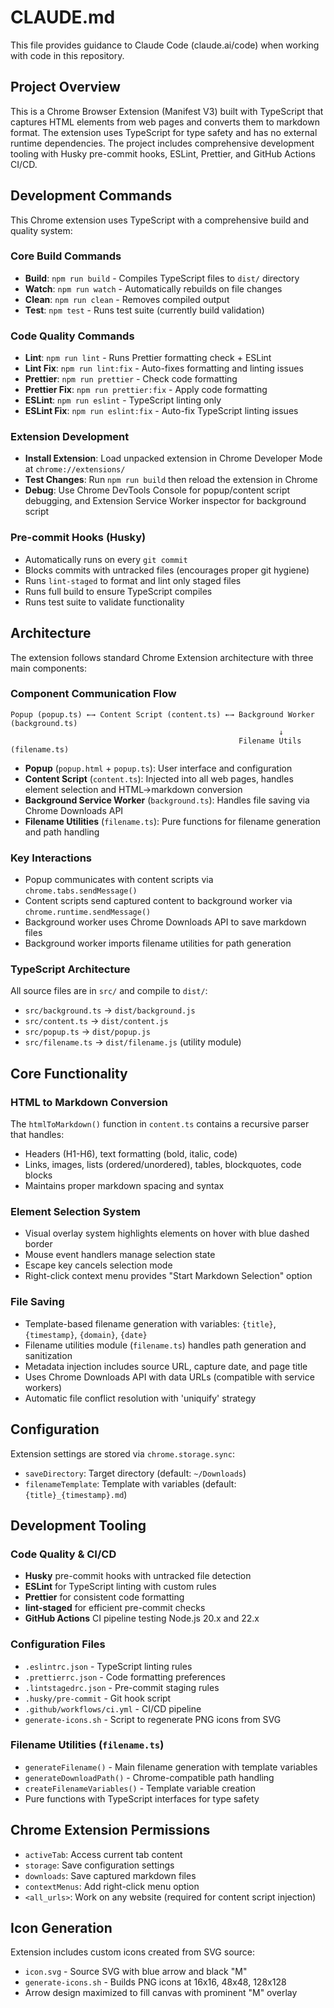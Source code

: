 # CLAUDE.md

This file provides guidance to Claude Code (claude.ai/code) when working with code in this repository.

## Project Overview

This is a Chrome Browser Extension (Manifest V3) built with TypeScript that captures HTML elements from web pages and converts them to markdown format. The extension uses TypeScript for type safety and has no external runtime dependencies. The project includes comprehensive development tooling with Husky pre-commit hooks, ESLint, Prettier, and GitHub Actions CI/CD.

## Development Commands

This Chrome extension uses TypeScript with a comprehensive build and quality system:

### Core Build Commands

- **Build**: `npm run build` - Compiles TypeScript files to `dist/` directory
- **Watch**: `npm run watch` - Automatically rebuilds on file changes
- **Clean**: `npm run clean` - Removes compiled output
- **Test**: `npm test` - Runs test suite (currently build validation)

### Code Quality Commands

- **Lint**: `npm run lint` - Runs Prettier formatting check + ESLint
- **Lint Fix**: `npm run lint:fix` - Auto-fixes formatting and linting issues
- **Prettier**: `npm run prettier` - Check code formatting
- **Prettier Fix**: `npm run prettier:fix` - Apply code formatting
- **ESLint**: `npm run eslint` - TypeScript linting only
- **ESLint Fix**: `npm run eslint:fix` - Auto-fix TypeScript linting issues

### Extension Development

- **Install Extension**: Load unpacked extension in Chrome Developer Mode at `chrome://extensions/`
- **Test Changes**: Run `npm run build` then reload the extension in Chrome
- **Debug**: Use Chrome DevTools Console for popup/content script debugging, and Extension Service Worker inspector for background script

### Pre-commit Hooks (Husky)

- Automatically runs on every `git commit`
- Blocks commits with untracked files (encourages proper git hygiene)
- Runs `lint-staged` to format and lint only staged files
- Runs full build to ensure TypeScript compiles
- Runs test suite to validate functionality

## Architecture

The extension follows standard Chrome Extension architecture with three main components:

### Component Communication Flow

```
Popup (popup.ts) ←→ Content Script (content.ts) ←→ Background Worker (background.ts)
                                                            ↓
                                                   Filename Utils (filename.ts)
```

- **Popup** (`popup.html` + `popup.ts`): User interface and configuration
- **Content Script** (`content.ts`): Injected into all web pages, handles element selection and HTML→markdown conversion
- **Background Service Worker** (`background.ts`): Handles file saving via Chrome Downloads API
- **Filename Utilities** (`filename.ts`): Pure functions for filename generation and path handling

### Key Interactions

- Popup communicates with content scripts via `chrome.tabs.sendMessage()`
- Content scripts send captured content to background worker via `chrome.runtime.sendMessage()`
- Background worker uses Chrome Downloads API to save markdown files
- Background worker imports filename utilities for path generation

### TypeScript Architecture

All source files are in `src/` and compile to `dist/`:

- `src/background.ts` → `dist/background.js`
- `src/content.ts` → `dist/content.js`
- `src/popup.ts` → `dist/popup.js`
- `src/filename.ts` → `dist/filename.js` (utility module)

## Core Functionality

### HTML to Markdown Conversion

The `htmlToMarkdown()` function in `content.ts` contains a recursive parser that handles:

- Headers (H1-H6), text formatting (bold, italic, code)
- Links, images, lists (ordered/unordered), tables, blockquotes, code blocks
- Maintains proper markdown spacing and syntax

### Element Selection System

- Visual overlay system highlights elements on hover with blue dashed border
- Mouse event handlers manage selection state
- Escape key cancels selection mode
- Right-click context menu provides "Start Markdown Selection" option

### File Saving

- Template-based filename generation with variables: `{title}`, `{timestamp}`, `{domain}`, `{date}`
- Filename utilities module (`filename.ts`) handles path generation and sanitization
- Metadata injection includes source URL, capture date, and page title
- Uses Chrome Downloads API with data URLs (compatible with service workers)
- Automatic file conflict resolution with 'uniquify' strategy

## Configuration

Extension settings are stored via `chrome.storage.sync`:

- `saveDirectory`: Target directory (default: `~/Downloads`)
- `filenameTemplate`: Template with variables (default: `{title}_{timestamp}.md`)

## Development Tooling

### Code Quality & CI/CD

- **Husky** pre-commit hooks with untracked file detection
- **ESLint** for TypeScript linting with custom rules
- **Prettier** for consistent code formatting
- **lint-staged** for efficient pre-commit checks
- **GitHub Actions** CI pipeline testing Node.js 20.x and 22.x

### Configuration Files

- `.eslintrc.json` - TypeScript linting rules
- `.prettierrc.json` - Code formatting preferences
- `.lintstagedrc.json` - Pre-commit staging rules
- `.husky/pre-commit` - Git hook script
- `.github/workflows/ci.yml` - CI/CD pipeline
- `generate-icons.sh` - Script to regenerate PNG icons from SVG

### Filename Utilities (`filename.ts`)

- `generateFilename()` - Main filename generation with template variables
- `generateDownloadPath()` - Chrome-compatible path handling
- `createFilenameVariables()` - Template variable creation
- Pure functions with TypeScript interfaces for type safety

## Chrome Extension Permissions

- `activeTab`: Access current tab content
- `storage`: Save configuration settings
- `downloads`: Save captured markdown files
- `contextMenus`: Add right-click menu option
- `<all_urls>`: Work on any website (required for content script injection)

## Icon Generation

Extension includes custom icons created from SVG source:

- `icon.svg` - Source SVG with blue arrow and black "M"
- `generate-icons.sh` - Builds PNG icons at 16x16, 48x48, 128x128
- Arrow design maximized to fill canvas with prominent "M" overlay

